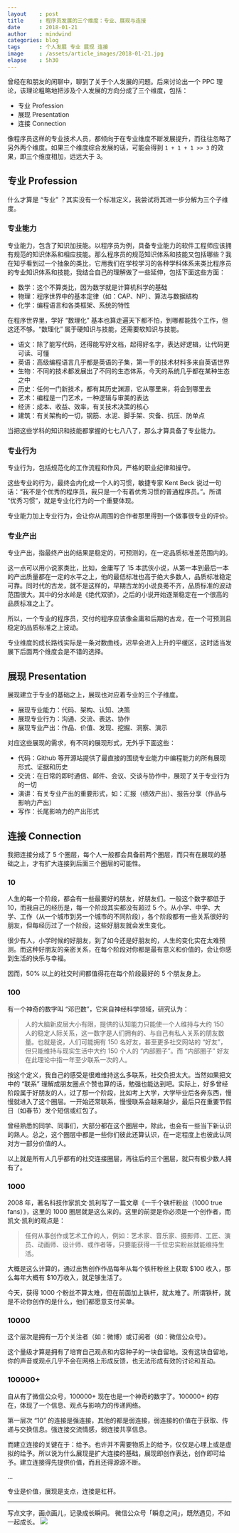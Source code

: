 ```yaml
---
layout    : post
title     : 程序员发展的三个维度：专业、展现与连接
date      : 2018-01-21
author    : mindwind
categories: blog
tags      : 个人发展 专业 展现 连接
image     : /assets/article_images/2018-01-21.jpg
elapse    : 5h30
---
```


曾经在和朋友的闲聊中，聊到了关于个人发展的问题。后来讨论出一个 PPC 理论，该理论粗略地把涉及个人发展的方向分成了三个维度，包括：

  - 专业 Profession
  - 展现 Presentation
  - 连接 Connection

像程序员这样的专业技术人员，都倾向于在专业维度不断发展提升，而往往忽略了另外两个维度。如果三个维度综合发展的话，可能会得到 `1 + 1 + 1 >> 3` 的效果，即三个维度相加，远远大于 3。


## 专业 Profession
什么才算是 “专业” ？其实没有一个标准定义，我尝试将其进一步分解为三个子维度。

### 专业能力
专业能力，包含了知识加技能。以程序员为例，具备专业能力的软件工程师应该拥有规范的知识体系和相应技能。那么程序员的规范知识体系和技能又包括哪些？我在知乎看到过一个抽象的类比，它用我们在学校学习的各种学科体系来类比程序员的专业知识体系和技能，我结合自己的理解做了一些延伸，包括下面这些方面：

  - 数学：这个不算类比，因为数学就是计算机科学的基础
  - 物理：程序世界中的基本定律（如：CAP、NP）、算法与数据结构
  - 化学：编程语言和各类框架、系统的特性

在程序世界里，学好 “数理化” 基本也算走遍天下都不怕，到哪都能找个工作，但这还不够。“数理化” 属于硬知识与技能，还需要软知识与技能。

  - 语文：除了能写代码，还得能写好文档，起得好名字，表达好逻辑，让代码更可读、可懂
  - 英语：高级编程语言几乎都是英语的子集，第一手的技术材料多来自英语世界
  - 生物：不同的技术都发展出了不同的生态体系，今天的系统几乎都在某种生态之中
  - 历史：任何一门新技术，都有其历史渊源，它从哪里来，将会到哪里去
  - 艺术：编程是一门艺术，一种逻辑与审美的表达
  - 经济：成本、收益、效率，有关技术决策的核心
  - 建筑：有关架构的一切，钢筋、水泥、脚手架、灾备、抗压、防单点

当把这些学科的知识和技能都掌握的七七八八了，那么才算具备了专业能力。

### 专业行为
专业行为，包括规范化的工作流程和作风，严格的职业纪律和操守。

这些专业的行为，最终会内化成一个人的习惯，敏捷专家 Kent Beck 说过一句话：“我不是个优秀的程序员，我只是一个有着优秀习惯的普通程序员。”。所谓 “优秀习惯”，就是专业化行为的一个重要体现。

专业能力加上专业行为，会让你从周围的合作者那里得到一个做事很专业的评价。

### 专业产出
专业产出，指最终产出的结果是稳定的，可预测的，在一定品质标准差范围内的。

这一点可以用小说家类比，比如，金庸写了 15 本武侠小说，从第一本到最后一本的产出质量都在一定的水平之上，他的最低标准也高于绝大多数人，品质标准稳定可靠。同时代的古龙，就不是这样的，早期古龙的小说良莠不齐，品质标准的波动范围很大。其中的分水岭是《绝代双骄》，之后的小说开始逐渐稳定在一个很高的品质标准之上了。

所以，一个专业的程序员，交付的程序应该像金庸和后期的古龙，在一个可预测且稳定的品质标准之上波动。


专业维度的成长路线实际是一条对数曲线，迟早会进入上升的平缓区，这时适当发展下后面两个维度会是不错的选择。


## 展现 Presentation
展现建立于专业的基础之上，展现也对应着专业的三个子维度。

  - 展现专业能力：代码、架构、认知、决策
  - 展现专业行为：沟通、交流、表达、协作
  - 展现专业产出：作品、价值、发现、挖掘、洞察、演示

对应这些展现的需求，有不同的展现形式，无外乎下面这些：

  - 代码：Github 等开源站提供了最直接的围绕专业能力中编程能力的所有展现形式、证据和历史
  - 交流：在日常的即时通信、邮件、会议、交谈与协作中，展现了关于专业行为的一切
  - 演讲：有关专业产出的重要形式，如：汇报（绩效产出）、报告分享（作品与影响力产出）
  - 写作：长尾影响力的产出形式


## 连接 Connection
我把连接分成了 5 个圈层，每个人一般都会具备前两个圈层，而只有在展现的基础之上，才有扩大连接到后面三个圈层的可能性。

### 10
人生的每一个阶段，都会有一些最要好的朋友，好朋友们。一般这个数字都低于 10，而我自己的经历是，每一个阶段其实都没有超过 5 个。从小学、中学、大学、工作（从一个城市到另一个城市的不同阶段），各个阶段都有一些关系很好的朋友，但每经历过了一个阶段，这些好朋友就会发生变化。

很少有人，小学时候的好朋友，到了如今还是好朋友的，人生的变化实在太难预测。而这种好朋友的亲密关系，在每个阶段对你都是最有意义和价值的，会让你感到生活的快乐与幸福。

因而，50% 以上的社交时间都值得花在每个阶段最好的 5 个朋友身上。

### 100
有一个神奇的数字叫 “邓巴数”，它来自神经科学领域，研究认为：

> 人的大脑新皮层大小有限，提供的认知能力只能使一个人维持与大约 150 人的稳定人际关系，这一数字是人们拥有的、与自己有私人关系的朋友数量。也就是说，人们可能拥有 150 名好友，甚至更多社交网站的 “好友”，但只能维持与现实生活中大约 150 个人的 “内部圈子”。而 “内部圈子” 好友在此理论中指一年至少联系一次的人。

按这个定义，我自己的感受是很难维持这么多联系，社交负担太大。当然如果把文中的 “联系” 理解成朋友圈点个赞也算的话，勉强也能达到吧。实际上，好多曾经阶段属于好朋友的人，过了那一个阶段，比如考上大学，大学毕业后各奔东西，慢慢就进入了这个圈层。一开始还常联系，慢慢联系会越来越少，最后只在重要节假日（如春节）发个短信或红包了。

曾经熟悉的同学、同事们，大部分都在这个圈层中，除此，也会有一些当下新认识的熟人。总之，这个圈层中都是一些你们彼此还算认识，在一定程度上也彼此认同对方一部分价值的人。

以上就是所有人几乎都有的社交连接圈层，再往后的三个圈层，就只有极少数人拥有了。

### 1000
2008 年，著名科技作家凯文·凯利写了一篇文章《一千个铁杆粉丝（1000 true fans）》，这里的 1000 圈层就是这么来的。这里的前提是你必须是一个创作者，而凯文·凯利的观点是：

> 任何从事创作或艺术工作的人，例如：艺术家、音乐家、摄影师、工匠、演员、动画师、设计师、或作者等，只要能获得一千位忠实粉丝就能维持生活。

大概是这么计算的，通过出售创作作品每年从每个铁杆粉丝上获取 $100 收入，那么每年大概有 $10万收入，就足够生活了。

今天，获得 1000 个粉丝不算太难，但在前面加上铁杆，就太难了。所谓铁杆，就是不论你创作的是什么，他们都愿意支付买单。

### 10000
这个层次是拥有一万个关注者（如：微博）或订阅者（如：微信公众号）。

这个量级才算是拥有了培育自己观点和内容种子的一块自留地。没有这块自留地，你的声音或观点几乎不会在网络上形成反馈，也无法形成有效的讨论和互动。

### 100000+
自从有了微信公众号，100000+ 现在也是一个神奇的数字了。100000+ 的存在，体现了一个信息、观点与影响力的传递网络。

第一层次 “10” 的连接是强连接，其他的都是弱连接，弱连接的价值在于获取、传递与交换信息。强连接交流情感，弱连接共享信息。

而建立连接的关键在于：给予。也许并不需要物质上的给予，仅仅是心理上或是虚拟的给予。所以说为什么展现是扩大连接的基础，展现即创作表达，创作即可给予。建立连接得先提供价值，而且还得源源不断。

...

专业是价值，展现是支点，连接是杠杆。


---
写点文字，画点画儿，记录成长瞬间。
微信公众号「瞬息之间」，既然遇见，不如一起成长。
![](/assets/images/qrcode_wechat_avatar.jpg)
